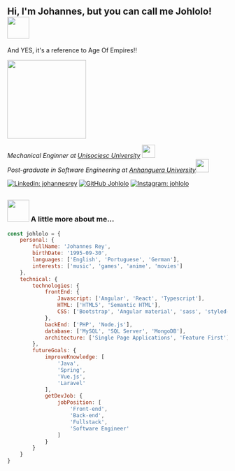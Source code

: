 <h2> Hi, I'm Johannes, but you can call me Johlolo! <img src="https://media.giphy.com/media/3PqeqVoo248xgxq3p1/giphy.gif" width="50"></h2>

<p>And YES, it's a reference to Age Of Empires!!</p>
<img src="https://media.giphy.com/media/geKnQQmQzVms2vdiCb/giphy.gif" width="180">
<br>
<p><em>Mechanical Enginner at <a href="https://www.unisociesc.com.br">Unisociesc University</a> <img src="https://media.giphy.com/media/1etn2BmiW0nOgoZHTL/giphy.gif" width="30"></br>Post-graduate in Software Engineering at <a href="https://www.anhanguera.com/">Anhanguera University</a><img src="https://media.giphy.com/media/WUlplcMpOCEmTGBtBW/giphy.gif" width="30"> 
</em></p>

[![Linkedin: johannesrey](https://img.shields.io/badge/-LinkedIn-blue?style=flat-square&logo=Linkedin&logoColor=white&link=https://www.linkedin.com/in/johannespablorey/)](https://www.linkedin.com/in/johannespablorey/)
[![GitHub Johlolo](https://img.shields.io/github/followers/johlolo?label=follow&style=social)](https://github.com/Johlolo)
[![Instagram: johlolo](https://img.shields.io/badge/Instagram-E4405F?style=flat-square&logo=instagram&logoColor=white&link=https://www.instagram.com/johlolo_/)](https://www.instagram.com/johlolo_/)

##

### <img src="https://media.giphy.com/media/v0dGnTDFgEr68myH0C/giphy.gif" width="50"> A little more about me...  

```javascript
const johlolo = {
    personal: {
        fullName: 'Johannes Rey',
        birthDate: '1995-09-30',
        languages: ['English', 'Portuguese', 'German'],
        interests: ['music', 'games', 'anime', 'movies']
    },
    technical: {
        technologies: {
            frontEnd: {
                Javascript: ['Angular', 'React', 'Typescript'],
                HTML: ['HTML5', 'Semantic HTML'],
                CSS: ['Bootstrap', 'Angular material', 'sass', 'styled-components'],
            },
            backEnd: ['PHP', 'Node.js'],
            database: ['MySQL', 'SQL Server', 'MongoDB'],
            architecture: ['Single Page Applications', 'Feature First'],
        },
        futureGoals: {
            improveKnowledge: [
                'Java',
                'Spring',
                'Vue.js', 
                'Laravel'
            ],
            getDevJob: {
                jobPosition: [
                    'Front-end', 
                    'Back-end', 
                    'Fullstack', 
                    'Software Engineer'
                ]
            }
        }
    }
}
```
